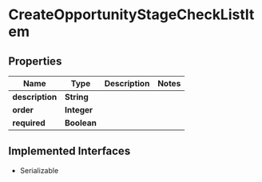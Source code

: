 

# CreateOpportunityStageCheckListItem


## Properties

| Name | Type | Description | Notes |
|------------ | ------------- | ------------- | -------------|
|**description** | **String** |  |  |
|**order** | **Integer** |  |  |
|**required** | **Boolean** |  |  |


## Implemented Interfaces

* Serializable

